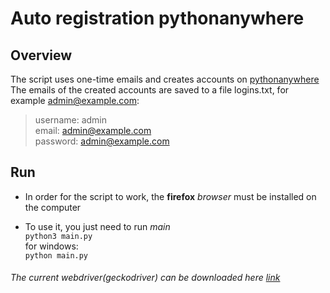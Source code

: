 Auto registration pythonanywhere
========

## Overview

The script uses one-time emails and creates accounts on [pythonanywhere](https://pythonanywhere.com)  
The emails of the created accounts are saved to a file logins.txt, for example admin@example.com:  
> username: admin  
> email: admin@example.com  
> password: admin@example.com  


## Run
* In order for the script to work, the __firefox__ _browser_ must be installed on the computer

* To use it, you just need to run _main_  
    ```python3 main.py```  
  for windows:  
    ```python main.py```  


###### The current webdriver(geckodriver) can be downloaded here [link](https://github.com/mozilla/geckodriver/releases)
